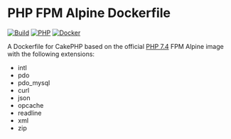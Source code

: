# PHP FPM Alpine Dockerfile

[![Build](https://github.com/cnizzardini/php-fpm-alpine/actions/workflows/docker-image.yml/badge.svg?branch=php-7.4)](https://github.com/cnizzardini/php-fpm-alpine/actions/workflows/docker-image.yml)
[![PHP](https://img.shields.io/badge/php-7.4-8892BF.svg?logo=php)](https://php.net/)
[![Docker](https://img.shields.io/badge/docker-0db7ed.svg?logo=docker)](https://www.docker.com)

A Dockerfile for CakePHP based on the official [PHP 7.4](https://hub.docker.com/_/php) FPM Alpine image with the following extensions:

- intl 
- pdo 
- pdo_mysql 
- curl 
- json 
- opcache 
- readline 
- xml 
- zip
